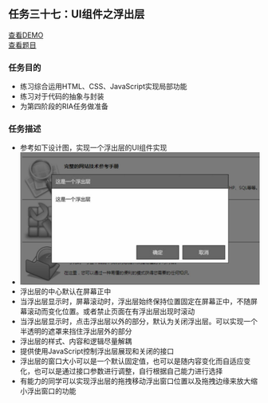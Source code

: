 ## 任务三十七：UI组件之浮出层
[查看DEMO](https://rawgit.com/cjlalala/2016-IFE/master/phase03/task37/task37.html)<br>
[查看题目](http://ife.baidu.com/2016/task/detail?taskId=37)

### 任务目的
* 练习综合运用HTML、CSS、JavaScript实现局部功能
* 练习对于代码的抽象与封装
* 为第四阶段的RIA任务做准备

### 任务描述
* 参考如下设计图，实现一个浮出层的UI组件实现
* ![](https://github.com/cjlalala/2016-IFE/blob/master/phase03/task37/task37.jpg)
* 浮出层的中心默认在屏幕正中
* 当浮出层显示时，屏幕滚动时，浮出层始终保持位置固定在屏幕正中，不随屏幕滚动而变化位置。或者禁止页面在有浮出层出现时滚动
* 当浮出层显示时，点击浮出层以外的部分，默认为关闭浮出层。可以实现一个半透明的遮罩来挡住浮出层外的部分
* 浮出层的样式、内容和逻辑尽量解耦
* 提供使用JavaScript控制浮出层展现和关闭的接口
* 浮出层的窗口大小可以是一个默认固定值，也可以是随内容变化而自适应变化，也可以是通过接口参数进行调整，自行根据自己能力进行选择
* 有能力的同学可以实现浮出层的拖拽移动浮出窗口位置以及拖拽边缘来放大缩小浮出窗口的功能
